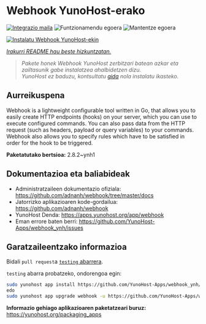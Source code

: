 <!--
Ohart ongi: README hau automatikoki sortu da <https://github.com/YunoHost/apps/tree/master/tools/readme_generator>ri esker
EZ editatu eskuz.
-->

# Webhook YunoHost-erako

[![Integrazio maila](https://apps.yunohost.org/badge/integration/webhook)](https://ci-apps.yunohost.org/ci/apps/webhook/)
![Funtzionamendu egoera](https://apps.yunohost.org/badge/state/webhook)
![Mantentze egoera](https://apps.yunohost.org/badge/maintained/webhook)

[![Instalatu Webhook YunoHost-ekin](https://install-app.yunohost.org/install-with-yunohost.svg)](https://install-app.yunohost.org/?app=webhook)

*[Irakurri README hau beste hizkuntzatan.](./ALL_README.md)*

> *Pakete honek Webhook YunoHost zerbitzari batean azkar eta zailtasunik gabe instalatzea ahalbidetzen dizu.*  
> *YunoHost ez baduzu, kontsultatu [gida](https://yunohost.org/install) nola instalatu ikasteko.*

## Aurreikuspena

Webhook is a lightweight configurable tool written in Go, that allows you to easily create HTTP endpoints (hooks) on your server, which you can use to execute configured commands. You can also pass data from the HTTP request (such as headers, payload or query variables) to your commands. Webhook also allows you to specify rules which have to be satisfied in order for the hook to be triggered.


**Paketatutako bertsioa:** 2.8.2~ynh1

## Dokumentazioa eta baliabideak

- Administratzaileen dokumentazio ofiziala: <https://github.com/adnanh/webhook/tree/master/docs>
- Jatorrizko aplikazioaren kode-gordailua: <https://github.com/adnanh/webhook>
- YunoHost Denda: <https://apps.yunohost.org/app/webhook>
- Eman errore baten berri: <https://github.com/YunoHost-Apps/webhook_ynh/issues>

## Garatzaileentzako informazioa

Bidali `pull request`a [`testing` abarrera](https://github.com/YunoHost-Apps/webhook_ynh/tree/testing).

`testing` abarra probatzeko, ondorengoa egin:

```bash
sudo yunohost app install https://github.com/YunoHost-Apps/webhook_ynh/tree/testing --debug
edo
sudo yunohost app upgrade webhook -u https://github.com/YunoHost-Apps/webhook_ynh/tree/testing --debug
```

**Informazio gehiago aplikazioaren paketatzeari buruz:** <https://yunohost.org/packaging_apps>
